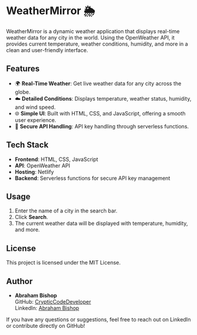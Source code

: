 # WeatherMirror 🌦️

WeatherMirror is a dynamic weather application that displays real-time weather data for any city in the world. Using the OpenWeather API, it provides current temperature, weather conditions, humidity, and more in a clean and user-friendly interface.

## Features

- 🌍 **Real-Time Weather**: Get live weather data for any city across the globe.
- ☁️ **Detailed Conditions**: Displays temperature, weather status, humidity, and wind speed.
- 🌐 **Simple UI**: Built with HTML, CSS, and JavaScript, offering a smooth user experience.
- 🔐 **Secure API Handling**: API key handling through serverless functions.

## Tech Stack

- **Frontend**: HTML, CSS, JavaScript
- **API**: OpenWeather API
- **Hosting**: Netlify
- **Backend**: Serverless functions for secure API key management

## Usage

1. Enter the name of a city in the search bar.
2. Click **Search**.
3. The current weather data will be displayed with temperature, humidity, and more.

## License

This project is licensed under the MIT License.

## Author

- **Abraham Bishop**  
  GitHub: [CrypticCodeDeveloper](https://github.com/CrypticCodeDeveloper)  
  LinkedIn: [Abraham Bishop](https://www.linkedin.com/in/abraham-bishop)

If you have any questions or suggestions, feel free to reach out on LinkedIn or contribute directly on GitHub!

